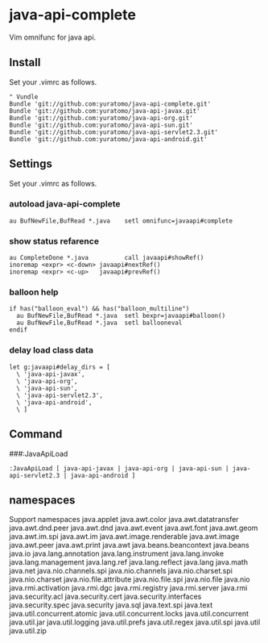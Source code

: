 java-api-complete
=================
Vim omnifunc for java api.

Install
-------
Set your .vimrc as follows.

    " Vundle
    Bundle 'git://github.com:yuratomo/java-api-complete.git'
    Bundle 'git://github.com:yuratomo/java-api-javax.git'
    Bundle 'git://github.com:yuratomo/java-api-org.git'
    Bundle 'git://github.com:yuratomo/java-api-sun.git'
    Bundle 'git://github.com:yuratomo/java-api-servlet2.3.git'
    Bundle 'git://github.com:yuratomo/java-api-android.git'

Settings
--------
Set your .vimrc as follows.
### autoload java-api-complete
    au BufNewFile,BufRead *.java    setl omnifunc=javaapi#complete
    
### show status refarence
    au CompleteDone *.java          call javaapi#showRef()
    inoremap <expr> <c-down> javaapi#nextRef()
    inoremap <expr> <c-up>   javaapi#prevRef()

### balloon help
    if has("balloon_eval") && has("balloon_multiline") 
      au BufNewFile,BufRead *.java  setl bexpr=javaapi#balloon()
      au BufNewFile,BufRead *.java  setl ballooneval
    endif
    
### delay load class data
    let g:javaapi#delay_dirs = [
      \ 'java-api-javax',
      \ 'java-api-org',
      \ 'java-api-sun',
      \ 'java-api-servlet2.3',
      \ 'java-api-android',
      \ ]

Command
-------
###:JavaApiLoad

    :JavaApiLoad [ java-api-javax | java-api-org | java-api-sun | java-api-servlet2.3 | java-api-android ]


namespaces
----------
Support namespaces
    java.applet
    java.awt.color
    java.awt.datatransfer
    java.awt.dnd.peer
    java.awt.dnd
    java.awt.event
    java.awt.font
    java.awt.geom
    java.awt.im.spi
    java.awt.im
    java.awt.image.renderable
    java.awt.image
    java.awt.peer
    java.awt.print
    java.awt
    java.beans.beancontext
    java.beans
    java.io
    java.lang.annotation
    java.lang.instrument
    java.lang.invoke
    java.lang.management
    java.lang.ref
    java.lang.reflect
    java.lang
    java.math
    java.net
    java.nio.channels.spi
    java.nio.channels
    java.nio.charset.spi
    java.nio.charset
    java.nio.file.attribute
    java.nio.file.spi
    java.nio.file
    java.nio
    java.rmi.activation
    java.rmi.dgc
    java.rmi.registry
    java.rmi.server
    java.rmi
    java.security.acl
    java.security.cert
    java.security.interfaces
    java.security.spec
    java.security
    java.sql
    java.text.spi
    java.text
    java.util.concurrent.atomic
    java.util.concurrent.locks
    java.util.concurrent
    java.util.jar
    java.util.logging
    java.util.prefs
    java.util.regex
    java.util.spi
    java.util
    java.util.zip
    
